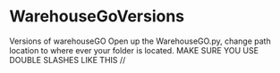 # WarehouseGoVersions
Versions of warehouseGO
Open up the WarehouseGO.py, change path location to where ever your folder is located. MAKE SURE YOU USE DOUBLE SLASHES LIKE THIS //
